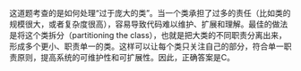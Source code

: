 这道题考查的是如何处理“过于庞大的类”。当一个类承担了过多的责任（比如类的规模很大，或者复杂度很高），容易导致代码难以维护、扩展和理解。最佳的做法是将这个类拆分（partitioning the class），也就是把大类的不同职责分离出来，形成多个更小、职责单一的类。这样可以让每个类只关注自己的部分，符合单一职责原则，提高系统的可维护性和可扩展性。因此，正确答案是C。